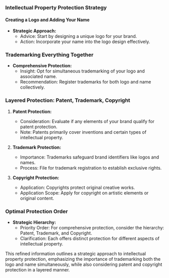 ### Intellectual Property Protection Strategy

#### Creating a Logo and Adding Your Name

- **Strategic Approach:**
  - Advice: Start by designing a unique logo for your brand.
  - Action: Incorporate your name into the logo design effectively.

### Trademarking Everything Together

- **Comprehensive Protection:**
  - Insight: Opt for simultaneous trademarking of your logo and associated name.
  - Recommendation: Register trademarks for both logo and name collectively.

### Layered Protection: Patent, Trademark, Copyright

1. **Patent Protection:**
   - Consideration: Evaluate if any elements of your brand qualify for patent protection.
   - Note: Patents primarily cover inventions and certain types of intellectual property.

2. **Trademark Protection:**
   - Importance: Trademarks safeguard brand identifiers like logos and names.
   - Process: File for trademark registration to establish exclusive rights.

3. **Copyright Protection:**
   - Application: Copyrights protect original creative works.
   - Application Scope: Apply for copyright on artistic elements or original content.

### Optimal Protection Order

- **Strategic Hierarchy:**
  - Priority Order: For comprehensive protection, consider the hierarchy: Patent, Trademark, and Copyright.
  - Clarification: Each offers distinct protection for different aspects of intellectual property.

This refined information outlines a strategic approach to intellectual property protection, emphasizing the importance of trademarking both the logo and name simultaneously, while also considering patent and copyright protection in a layered manner.